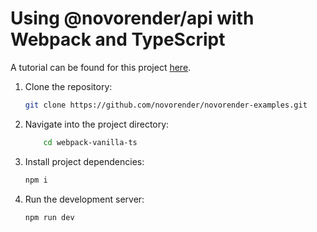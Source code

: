 # Using @novorender/api with Webpack and TypeScript

A tutorial can be found for this project [here](https://docs.novorender.com/docs/tutorial/webpack_getting_started).

1. Clone the repository:

    ```bash
    git clone https://github.com/novorender/novorender-examples.git
    ```

2. Navigate into the project directory:

    ```bash
        cd webpack-vanilla-ts
    ```

3. Install project dependencies:

    ```bash
    npm i
    ```

4. Run the development server:

    ```bash
    npm run dev
    ```
